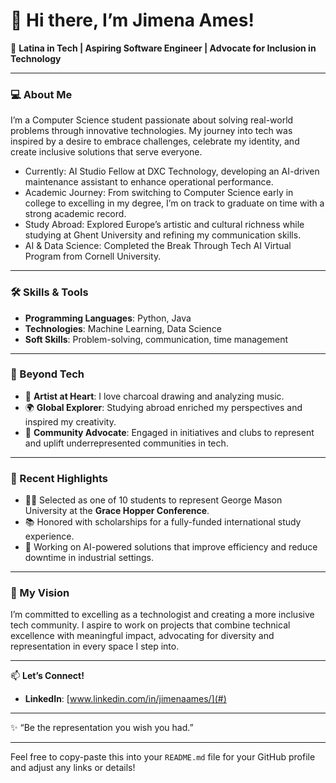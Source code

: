 # 👋 Hi there, I’m **Jimena Ames**!  

🌟 **Latina in Tech | Aspiring Software Engineer | Advocate for Inclusion in Technology**

---

### 💻 About Me  

I’m a Computer Science student passionate about solving real-world problems through innovative technologies. My journey into tech was inspired by a desire to embrace challenges, celebrate my identity, and create inclusive solutions that serve everyone.  

- Currently: AI Studio Fellow at DXC Technology, developing an AI-driven maintenance assistant to enhance operational performance.  
- Academic Journey: From switching to Computer Science early in college to excelling in my degree, I’m on track to graduate on time with a strong academic record.  
- Study Abroad: Explored Europe’s artistic and cultural richness while studying at Ghent University and refining my communication skills.  
- AI & Data Science: Completed the Break Through Tech AI Virtual Program from Cornell University.  

---

### 🛠️ Skills & Tools  

- **Programming Languages**: Python, Java  
- **Technologies**: Machine Learning, Data Science  
- **Soft Skills**: Problem-solving, communication, time management  

---

### 🎤 Beyond Tech  

- 🎨 **Artist at Heart**: I love charcoal drawing and analyzing music.  
- 🌍 **Global Explorer**: Studying abroad enriched my perspectives and inspired my creativity.  
- 💬 **Community Advocate**: Engaged in initiatives and clubs to represent and uplift underrepresented communities in tech.  

---

### 🚀 Recent Highlights  

- 👩‍💻 Selected as one of 10 students to represent George Mason University at the **Grace Hopper Conference**.  
- 📚 Honored with scholarships for a fully-funded international study experience.  
- 🌟 Working on AI-powered solutions that improve efficiency and reduce downtime in industrial settings.  

---

### 🌟 My Vision  

I’m committed to excelling as a technologist and creating a more inclusive tech community. I aspire to work on projects that combine technical excellence with meaningful impact, advocating for diversity and representation in every space I step into.  

---

📫 **Let’s Connect!**  
- **LinkedIn**: [www.linkedin.com/in/jimenaames/](#)  

---

✨ “Be the representation you wish you had.”  

---

Feel free to copy-paste this into your `README.md` file for your GitHub profile and adjust any links or details!
